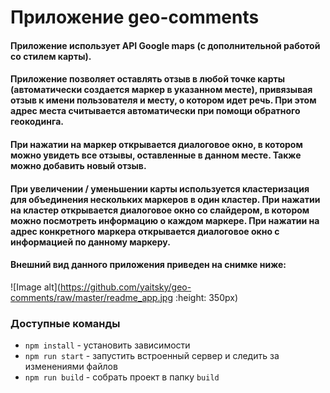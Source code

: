# Приложение geo-comments

#### Приложение использует API Google maps (с дополнительной работой со стилем карты). 

#### Приложение позволяет оставлять отзыв в любой точке карты (автоматически создается маркер в указанном месте), привязывая отзыв к имени пользователя и месту, о котором идет речь. При этом адрес места считывается автоматически при помощи обратного геокодинга.

#### При нажатии на маркер открывается диалоговое окно, в котором можно увидеть все отзывы, оставленные в данном месте. Также можно добавить новый отзыв.

#### При увеличении / уменьшении карты используется кластеризация для объединения нескольких маркеров в один кластер. При нажатии на кластер открывается диалоговое окно со слайдером, в котором можно посмотреть информацию о каждом маркере. При нажатии на адрес конкретного маркера открывается диалоговое окно с информацией по данному маркеру.

#### Внешний вид данного приложения приведен на снимке ниже:
![Image alt](https://github.com/yaitsky/geo-comments/raw/master/readme_app.jpg :height: 350px)


### Доступные команды

* `npm install` - установить зависимости
* `npm run start` - запустить встроенный сервер и следить за изменениями файлов
* `npm run build` - собрать проект в папку `build`

